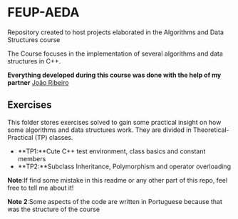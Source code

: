 # FEUP-AEDA
Repository created to host projects elaborated in the Algorithms and Data Structures course

The Course focuses in the implementation of several algorithms and data structures in C++.

**Everything developed during this course was done with the help of my partner** [João Ribeiro](http://github.com/Fujicsso)

## Exercises

This folder stores exercises solved to gain some practical insight on how some algorithms and data structures work. They are divided in Theoretical-Practical (TP) classes.

- **TP1:**Cute C++ test environment, class basics and constant members 
- **TP2:**Subclass Inheritance, Polymorphism and operator overloading

**Note**:If find some mistake in this readme or any other part of this repo, feel free to tell me about it!

**Note 2**:Some aspects of the code are written in Portuguese because that was the structure of the course